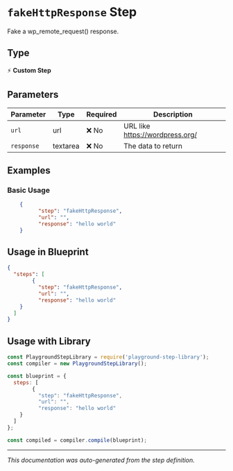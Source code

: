 # `fakeHttpResponse` Step

Fake a wp_remote_request() response.

## Type
⚡ **Custom Step**

## Parameters

| Parameter | Type | Required | Description |
|-----------|------|----------|-------------|
| `url` | url | ❌ No | URL like https://wordpress.org/ |
| `response` | textarea | ❌ No | The data to return |


## Examples

### Basic Usage
```json
    {
          "step": "fakeHttpResponse",
          "url": "",
          "response": "hello world"
    }
```

## Usage in Blueprint

```json
{
  "steps": [
        {
          "step": "fakeHttpResponse",
          "url": "",
          "response": "hello world"
    }
  ]
}
```

## Usage with Library

```javascript
const PlaygroundStepLibrary = require('playground-step-library');
const compiler = new PlaygroundStepLibrary();

const blueprint = {
  steps: [
        {
          "step": "fakeHttpResponse",
          "url": "",
          "response": "hello world"
    }
  ]
};

const compiled = compiler.compile(blueprint);
```

---

*This documentation was auto-generated from the step definition.*

